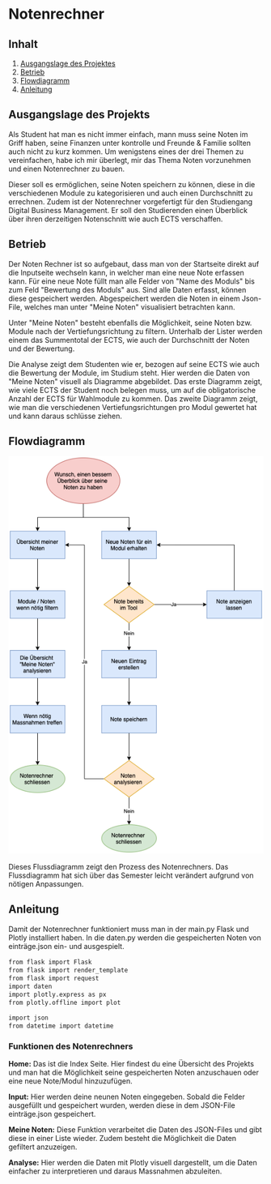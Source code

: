 # Notenrechner

## Inhalt
1. [Ausgangslage des Projektes](#ausgangslage-des-projekts)
2. [Betrieb](#betrieb)
3. [Flowdiagramm](#flowdiagramm)
4. [Anleitung](#anleitung)

## Ausgangslage des Projekts

Als Student hat man es nicht immer einfach, mann muss seine Noten im Griff haben, seine Finanzen unter kontrolle und Freunde & Familie sollten auch nicht zu kurz kommen. Um wenigstens eines der drei Themen zu vereinfachen, habe ich mir überlegt, mir das Thema Noten vorzunehmen und einen Notenrechner zu bauen. 

Dieser soll es ermöglichen, seine Noten speichern zu können, diese in die verschiedenen Module zu kategorisieren und auch einen Durchschnitt zu errechnen. Zudem ist der Notenrechner vorgefertigt für den Studiengang Digital Business Management. Er soll den Studierenden einen Überblick über ihren derzeitigen Notenschnitt wie auch ECTS verschaffen. 

## Betrieb

Der Noten Rechner ist so aufgebaut, dass man von der Startseite direkt auf die Inputseite wechseln kann, in welcher man eine neue Note erfassen kann. Für eine neue Note füllt man alle Felder von "Name des Moduls" bis zum Feld "Bewertung des Moduls" aus. Sind alle Daten erfasst, können diese gespeichert werden. Abgespeichert werden die Noten in einem Json-File, welches man unter "Meine Noten" visualisiert betrachten kann.

Unter "Meine Noten" besteht ebenfalls die Möglichkeit, seine Noten bzw. Module nach der Vertiefungsrichtung zu filtern. Unterhalb der Lister werden einem das Summentotal der ECTS, wie auch der Durchschnitt der Noten und der Bewertung.

Die Analyse zeigt dem Studenten wie er, bezogen auf seine ECTS wie auch die Bewertung der Module, im Studium steht. Hier werden die Daten von "Meine Noten" visuell als Diagramme abgebildet. Das erste Diagramm zeigt, wie viele ECTS der Student noch belegen muss, um auf die obligatorische Anzahl der ECTS für Wahlmodule zu kommen. Das zweite Diagramm zeigt, wie man die verschiedenen Vertiefungsrichtungen pro Modul gewertet hat und kann daraus schlüsse ziehen.

## Flowdiagramm

![Flowchart](Beschreibung_Semesterarbeit.drawio.png)

Dieses Flussdiagramm zeigt den Prozess des Notenrechners. Das Flussdiagramm hat sich über das Semester leicht verändert aufgrund von nötigen Anpassungen.

## Anleitung

Damit der Notenrechner funktioniert muss man in der main.py Flask und Plotly installiert haben.
In die daten.py werden die gespeicherten Noten von einträge.json ein- und ausgespielt.


```
from flask import Flask
from flask import render_template
from flask import request
import daten
import plotly.express as px
from plotly.offline import plot
```

```
import json
from datetime import datetime
```

### Funktionen des Notenrechners

**Home:**           Das ist die Index Seite. Hier findest du eine Übersicht des Projekts und man hat die Möglichkeit seine gespeicherten Noten anzuschauen oder eine neue Note/Modul hinzuzufügen.

**Input:**          Hier werden deine neunen Noten eingegeben. Sobald die Felder ausgefüllt und gespeichert wurden, werden diese in dem JSON-File einträge.json gespeichert.

**Meine Noten:**    Diese Funktion verarbeitet die Daten des JSON-Files und gibt diese in einer Liste wieder. Zudem besteht die Möglichkeit die Daten gefiltert anzuzeigen.

**Analyse:**        Hier werden die Daten mit Plotly visuell dargestellt, um die Daten einfacher zu interpretieren und daraus Massnahmen abzuleiten.
